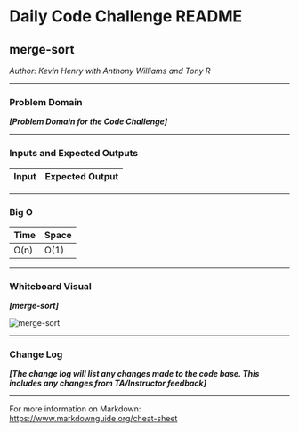 # Daily Code Challenge README

## merge-sort
*Author: Kevin Henry with Anthony Williams and Tony R*

---

### Problem Domain
***[Problem Domain for the Code Challenge]***



---

### Inputs and Expected Outputs

| Input | Expected Output |
| :----------- | :----------- |

---

### Big O

| Time | Space |
| :----------- | :----------- |
| O(n) | O(1) |

---

### Whiteboard Visual
***[merge-sort]***

![merge-sort](https://github.com/kevinhenry/data-structures-and-algorithms/blob/main/python/code_challenges/img/merge-sort.jpg)

---

### Change Log
***[The change log will list any changes made to the code base. This includes any changes from TA/Instructor feedback]***

---

For more information on Markdown: https://www.markdownguide.org/cheat-sheet
